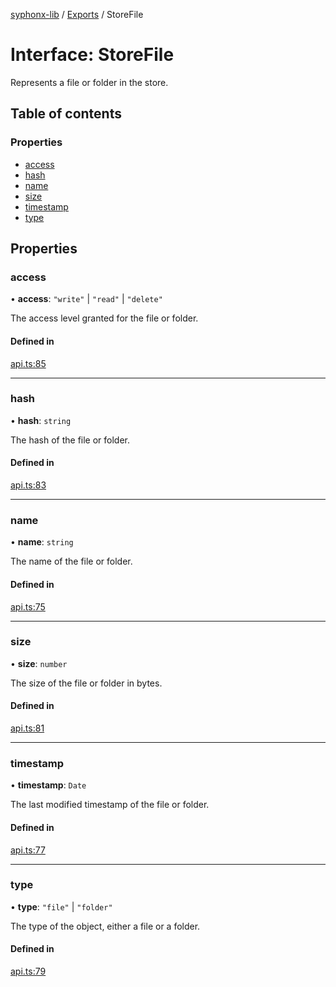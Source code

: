 [syphonx-lib](../README.md) / [Exports](../modules.md) / StoreFile

# Interface: StoreFile

Represents a file or folder in the store.

## Table of contents

### Properties

- [access](StoreFile.md#access)
- [hash](StoreFile.md#hash)
- [name](StoreFile.md#name)
- [size](StoreFile.md#size)
- [timestamp](StoreFile.md#timestamp)
- [type](StoreFile.md#type)

## Properties

### access

• **access**: ``"write"`` \| ``"read"`` \| ``"delete"``

The access level granted for the file or folder.

#### Defined in

[api.ts:85](https://github.com/dtempx/syphonx-lib/blob/e986e76/api.ts#L85)

___

### hash

• **hash**: `string`

The hash of the file or folder.

#### Defined in

[api.ts:83](https://github.com/dtempx/syphonx-lib/blob/e986e76/api.ts#L83)

___

### name

• **name**: `string`

The name of the file or folder.

#### Defined in

[api.ts:75](https://github.com/dtempx/syphonx-lib/blob/e986e76/api.ts#L75)

___

### size

• **size**: `number`

The size of the file or folder in bytes.

#### Defined in

[api.ts:81](https://github.com/dtempx/syphonx-lib/blob/e986e76/api.ts#L81)

___

### timestamp

• **timestamp**: `Date`

The last modified timestamp of the file or folder.

#### Defined in

[api.ts:77](https://github.com/dtempx/syphonx-lib/blob/e986e76/api.ts#L77)

___

### type

• **type**: ``"file"`` \| ``"folder"``

The type of the object, either a file or a folder.

#### Defined in

[api.ts:79](https://github.com/dtempx/syphonx-lib/blob/e986e76/api.ts#L79)

